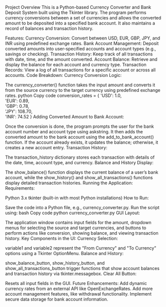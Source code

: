 Project Overview
This is a Python-based Currency Converter and Bank Deposit System built using the Tkinter library. The program performs currency conversions between a set of currencies and allows the converted amount to be deposited into a specified bank account. It also maintains a record of balances and transaction history.

Features:
Currency Conversion: Convert between USD, EUR, GBP, JPY, and INR using predefined exchange rates.
Bank Account Management: Deposit converted amounts into user-specified accounts and account types (e.g., savings or checking).
Transaction History: Keep track of all transactions with date, time, and the amount converted.
Account Balance: Retrieve and display the balance for each account and currency type.
Transaction Records: View a log of all transactions for a specific account or across all accounts.
Code Breakdown:
Currency Conversion Logic:

The currency_converter() function takes the input amount and converts it from the source currency to the target currency using predefined exchange rates.
python
Copy code
conversion_rates = {
    'USD': 1.0,  
    'EUR': 0.89,  
    'GBP': 0.78,  
    'JPY': 108.70,  
    'INR': 74.52
}
Adding Converted Amount to Bank Account:

Once the conversion is done, the program prompts the user for the bank account number and account type using askstring. It then adds the converted amount to the bank account using the add_to_bank_account() function. If the account already exists, it updates the balance; otherwise, it creates a new account entry.
Transaction History:

The transaction_history dictionary stores each transaction with details of the date, time, account type, and currency.
Balance and History Display:

The show_balance() function displays the current balance of a user’s bank account, while the show_history() and show_all_transactions() functions display detailed transaction histories.
Running the Application:
Requirements:

Python 3.x
tkinter (built-in with most Python installations)
How to Run:

Save the code into a Python file, e.g., currency_converter.py.
Run the script using:
bash
Copy code
python currency_converter.py
GUI Layout:

The application window contains input fields for the amount, dropdown menus for selecting the source and target currencies, and buttons to perform actions like conversion, showing balance, and viewing transaction history.
Key Components in the UI:
Currency Selection:

variable1 and variable2 represent the "From Currency" and "To Currency" options using a Tkinter OptionMenu.
Balance and History:

show_balance_button, show_history_button, and show_all_transactions_button trigger functions that show account balances and transaction history via tkinter.messagebox.
Clear All Button:

Resets all input fields in the GUI.
Future Enhancements:
Add dynamic currency rates from an external API like OpenExchangeRates.
Add more account management features, like withdrawal functionality.
Implement secure data storage for bank account information.
